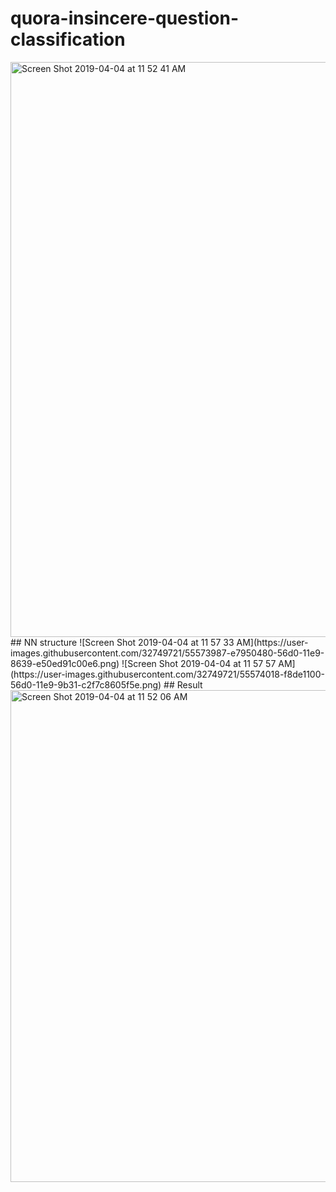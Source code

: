 # quora-insincere-question-classification

<img width="920" alt="Screen Shot 2019-04-04 at 11 52 41 AM" src="https://user-images.githubusercontent.com/32749721/55573723-4c9c2a80-56d0-11e9-8aa5-90d8374fd069.png">
## NN structure
![Screen Shot 2019-04-04 at 11 57 33 AM](https://user-images.githubusercontent.com/32749721/55573987-e7950480-56d0-11e9-8639-e50ed91c00e6.png)
![Screen Shot 2019-04-04 at 11 57 57 AM](https://user-images.githubusercontent.com/32749721/55574018-f8de1100-56d0-11e9-9b31-c2f7c8605f5e.png)
## Result
<img width="787" alt="Screen Shot 2019-04-04 at 11 52 06 AM" src="https://user-images.githubusercontent.com/32749721/55573698-3ee6a500-56d0-11e9-9483-09278b95d602.png">
